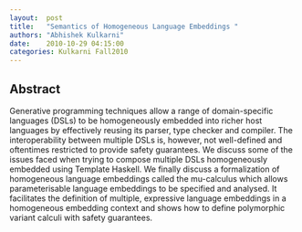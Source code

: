 ```yaml
--- 
layout:  post 
title:   "Semantics of Homogeneous Language Embeddings "
authors: "Abhishek Kulkarni" 
date:    2010-10-29 04:15:00 
categories: Kulkarni Fall2010
--- 
```

## Abstract

Generative programming techniques allow a range of domain-specific
languages (DSLs) to be homogeneously embedded into richer host languages
by effectively reusing its parser, type checker and compiler. The
interoperability between multiple DSLs is, however, not well-defined and
oftentimes restricted to provide safety guarantees.
We discuss some of the issues faced when trying to compose multiple DSLs
homogeneously embedded using Template Haskell. We finally discuss a
formalization of homogeneous language embeddings called the mu-calculus
which allows parameterisable language embeddings to be specified and
analysed. It facilitates the definition of multiple, expressive language
embeddings in a homogeneous embedding context and shows how to define
polymorphic variant calculi with safety guarantees.

